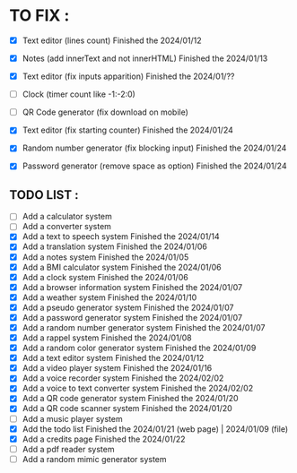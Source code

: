 # TO FIX :

- [x] Text editor (lines count)                         Finished the 2024/01/12
- [x] Notes (add innerText and not innerHTML)           Finished the 2024/01/13
- [x] Text editor (fix inputs apparition)               Finished the 2024/01/??
- [ ] Clock (timer count like -1:-2:0)
- [ ] QR Code generator (fix download on mobile)
- [x] Text editor (fix starting counter)                Finished the 2024/01/24
- [x] Random number generator (fix blocking input)      Finished the 2024/01/24
- [x] Password generator (remove space as option)       Finished the 2024/01/24


## TODO LIST :

- [ ] Add a calculator system
- [ ] Add a converter system
- [x] Add a text to speech system                       Finished the 2024/01/14
- [x] Add a translation system                          Finished the 2024/01/06
- [x] Add a notes system                                Finished the 2024/01/05
- [x] Add a BMI calculator system                       Finished the 2024/01/06
- [x] Add a clock system                                Finished the 2024/01/06
- [x] Add a browser information system                  Finished the 2024/01/07
- [x] Add a weather system                              Finished the 2024/01/10
- [x] Add a pseudo generator system                     Finished the 2024/01/07
- [x] Add a password generator system                   Finished the 2024/01/07
- [x] Add a random number generator system              Finished the 2024/01/07
- [x] Add a rappel system                               Finished the 2024/01/08
- [x] Add a random color generator system               Finished the 2024/01/09
- [x] Add a text editor system                          Finished the 2024/01/12
- [x] Add a video player system                         Finished the 2024/01/16
- [x] Add a voice recorder system                       Finished the 2024/02/02
- [x] Add a voice to text converter system              Finished the 2024/02/02
- [x] Add a QR code generator system                    Finished the 2024/01/20
- [x] Add a QR code scanner system                      Finished the 2024/01/20
- [ ] Add a music player system
- [x] Add the todo list                                 Finished the 2024/01/21 (web page) | 2024/01/09 (file)
- [x] Add a credits page                                Finished the 2024/01/22
- [ ] Add a pdf reader system
- [ ] Add a random mimic generator system